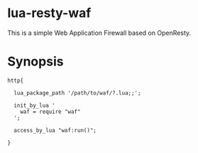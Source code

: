 lua-resty-waf
=============

This is a simple Web Application Firewall based on OpenResty.


Synopsis
=============
```
http{

  lua_package_path '/path/to/waf/?.lua;;';

  init_by_lua '
    waf = require "waf"
  ';

  access_by_lua "waf:run()";

}
```
